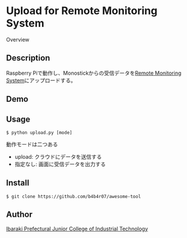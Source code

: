 Upload for Remote Monitoring System
====

Overview


## Description
<!-- 説明 簡潔に -->
Raspberry Piで動作し、Monostickからの受信データを[Remote Monitoring System](https://github.com/tmpsys-sangitan/Remote-Monitoring-System-H29)にアップロードする。

## Demo
<!-- 動作デモ アニメーションGIFがよく使われる -->


## Usage
<!-- 使用方法 これ要る？ -->
    $ python upload.py [mode]

動作モードは二つある
- upload: クラウドにデータを送信する
- 指定なし: 画面に受信データを出力する

## Install
<!-- インストール方法 この場合はGAEにソースをクローンして稼働するまで -->
    $ git clone https://github.com/b4b4r07/awesome-tool

## Author
<!-- 著者 卒業研究なので学校名義で -->
[Ibaraki Prefectural Junior College of Industrial Technology](http://www.ibaraki-it.ac.jp/)
